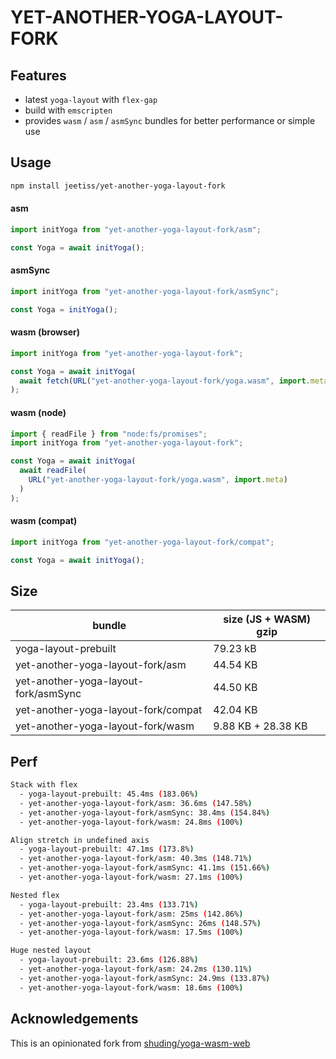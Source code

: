 # YET-ANOTHER-YOGA-LAYOUT-FORK

## Features

- latest `yoga-layout` with `flex-gap`
- build with `emscripten`
- provides `wasm` / `asm` / `asmSync` bundles for better performance or simple use

## Usage

```bash
npm install jeetiss/yet-another-yoga-layout-fork
```

#### asm

```js
import initYoga from "yet-another-yoga-layout-fork/asm";

const Yoga = await initYoga();
```

#### asmSync

```js
import initYoga from "yet-another-yoga-layout-fork/asmSync";

const Yoga = initYoga();
```

#### wasm (browser)

```js
import initYoga from "yet-another-yoga-layout-fork";

const Yoga = await initYoga(
  await fetch(URL("yet-another-yoga-layout-fork/yoga.wasm", import.meta))
);
```

#### wasm (node)

```js
import { readFile } from "node:fs/promises";
import initYoga from "yet-another-yoga-layout-fork";

const Yoga = await initYoga(
  await readFile(
    URL("yet-another-yoga-layout-fork/yoga.wasm", import.meta)
  )
);
```

#### wasm (compat)

```js
import initYoga from "yet-another-yoga-layout-fork/compat";

const Yoga = await initYoga();
```

## Size

| bundle                               | size (JS + WASM) gzip |
| ------------------------------------ | --------------------- |
| yoga-layout-prebuilt                 | 79.23 kB              |
| yet-another-yoga-layout-fork/asm     | 44.54 KB              |
| yet-another-yoga-layout-fork/asmSync | 44.50 KB              |
| yet-another-yoga-layout-fork/compat  | 42.04 KB              |
| yet-another-yoga-layout-fork/wasm    |  9.88 KB + 28.38 KB   |


## Perf

```bash
Stack with flex
  - yoga-layout-prebuilt: 45.4ms (183.06%)
  - yet-another-yoga-layout-fork/asm: 36.6ms (147.58%)
  - yet-another-yoga-layout-fork/asmSync: 38.4ms (154.84%)
  - yet-another-yoga-layout-fork/wasm: 24.8ms (100%)

Align stretch in undefined axis
  - yoga-layout-prebuilt: 47.1ms (173.8%)
  - yet-another-yoga-layout-fork/asm: 40.3ms (148.71%)
  - yet-another-yoga-layout-fork/asmSync: 41.1ms (151.66%)
  - yet-another-yoga-layout-fork/wasm: 27.1ms (100%)

Nested flex
  - yoga-layout-prebuilt: 23.4ms (133.71%)
  - yet-another-yoga-layout-fork/asm: 25ms (142.86%)
  - yet-another-yoga-layout-fork/asmSync: 26ms (148.57%)
  - yet-another-yoga-layout-fork/wasm: 17.5ms (100%)

Huge nested layout
  - yoga-layout-prebuilt: 23.6ms (126.88%)
  - yet-another-yoga-layout-fork/asm: 24.2ms (130.11%)
  - yet-another-yoga-layout-fork/asmSync: 24.9ms (133.87%)
  - yet-another-yoga-layout-fork/wasm: 18.6ms (100%)
```

## Acknowledgements

This is an opinionated fork from [shuding/yoga-wasm-web](https://github.com/shuding/yoga-wasm-web)
